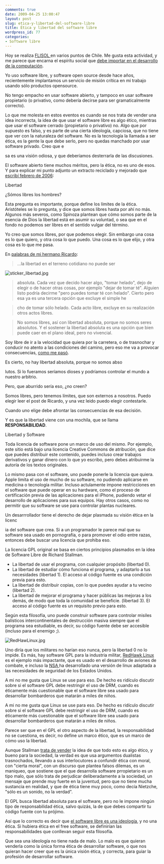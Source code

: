 ```yaml
---
comments: true
date: 2009-04-25 13:00:47
layout: post
slug: etica-y-libertad-del-software-libre
title: Ética y libertad del software libre
wordpress_id: 77
categories:
- Software libre
---
```


Hoy se realiza [FLISOL ](http://2009.flisol.cl/)en varios puntos de Chile. Me gusta esta actividad, y me parece que encarna el espíritu social que [debe importar en el desarrollo de la computación](http://www.lnds.net/2009/04/la-computacion-como-una-ciencia-social.html).

Yo uso software libre, y software open source desde hace años, recientemente implantamos un servicio de misión crítica en mi trabajo usando sólo productos opensource.

No tengo empacho en usar software abierto, y tampoco en usar software propietario (o privativo, como debería decirse para ser gramaticalmente correcto).

Lo que me molesta en estos eventos es cuando se nos trata de vender una idea incorrecta, la idea de que usar el software libre es algo ético, mientras que usar el software cerrado (propietario o privativo) no. Algo que por supuesto es falso, y es parte de una cierta ideología, capciosa, que no tiene que ver con la naturaleza del software. No es la tecnología la llamada a ser ética, es la gente la que debe serlo, pero no quedas manchado por usar software privado. Creo que e

sa es una visión odiosa, y que deberíamos desterrarla de las discusiones.

El software abierto tiene muchos méritos, pero la ética, no es uno de esos. Y para explicar mi punto adjunto un extracto reciclado y mejorado que [escribí febrero de 2006](http://www.lnds.net/2006/02/libertad.html):

Libertad

¿Sómos libres los hombres?

Esta pregunta es importante, porque define los límites de la ética. Aristóteles se lo pregunta, y dice que somos libres hasta por ahí no más. Algunos más severos, como Spinoza plantean que cómo somos parte de la esencia de Dios la libertad está en asumir su voluntad, o sea que en el fondo no podemos ser libres en el sentido vulgar del término.

Yo creo que somos libres, por que podemos elegir. Sin embargo una cosa es lo que quiero, y otra cosa lo que puedo. Una cosa es lo que elijo, y otra cosa es lo que me pasa.

En [palabras de mi hermano Ricardo](http://www.ricardodiaz.org/archives/2006/02/libertad_absolu.html):

> ...la libertad en el terreno cotidiano no puede ser

![sticker_libertad.jpg](http://www.lnds.net/images/sticker_libertad.jpg)

> absoluta. Cada vez que decido hacer algo, "tomar helado", dejo de elegir o de hacer otras cosas, por ejemplo "dejar de tomar té". Alguien listo podría decirme "pero puedes tomar té con helado". Cierto pero esa ya es una tercera opción que excluye el simple he

> cho de tomar sólo helado. Cada acto libre, excluye en su realización otros actos libres.

> No somos libres, así con libertad absoluta, porque no somos seres absolutos. Y el sostener la libertad absoluta es una opción que bien puede caer en el plano ideal, pero no vivencial.

>   


  


Soy libre de ir a la velocidad que quiera por la carretera, o de trasnochar y conducir no atento a las condiciones del camino, pero eso me va a provocar consecuencias, [como me pasó](http://www.lnds.net/2006/01/accidente.html).

Es cierto, no hay libertad absoluta, porque no somos abso

lutos. Si lo fueramos seríamos dioses y podríamos controlar el mundo a nuestro arbitrio.

Pero, que aburrido sería eso, ¿no creen?

Somos libres, pero tenemos límites, que son externos a nosotros. Puedo elegir leer el post de Ricardo, y una vez leido puedo elegir contestarle.

Cuando uno elige debe afrontar las consecuencias de esa decisión.

Y es que la libertad viene con una mochila, que se llama **RESPONSABILIDAD**.

Libertad y Software

Toda licencia de software pone un marco de uso del mismo. Por ejemplo, este sitio está bajo una licencia Creative Commons de atribución, que dice que puedes distribuir este contenido, puedes incluso crear trabajos derivativos y ganar dinero con lo que yo escribo, pero debes atribuirme la autoría de los textos originales.

Lo mismo pasa con el software, uno puede ponerle la licencia que quiera. Apple limita el uso de mucho de su software, no pudiendo aplicarse en medicina o tecnología militar. Incluso actulamente impone restricciones en el software que puede operar en su hardware, como el proceso de certificación previa de las aplicaciones para el iPhone, pudiendo vetar el desarrollo de aplicaciones para sus equipos. Hay otros casos, como no permitir que su software se use para controlar plantas nucleares.

Un desarrrollador tiene el derecho de dejar plasmada su visión ética en la licenc

ia del software que crea. Si a un programador le parece mal que su software sea usado en pornografía, o para promover el odio entre razas, entonces debe buscar una licencia que prohiba eso.

La licencia GPL original se basa en ciertos principios plasmados en la idea de Software Libre de Richard Stallman.

  * La libertad de usar el programa, con cualquier propósito (libertad 0).
  * La libertad de estudiar cómo funciona el programa, y adaptarlo a tus necesidades (libertad 1). El acceso al código fuente es una condición previa para esto.
  * La libertad de distribuir copias, con lo que puedes ayudar a tu vecino (libertad 2).
  * La libertad de mejorar el programa y hacer públicas las mejoras a los demás, de modo que toda la comunidad se beneficie. (libertad 3). El acceso al código fuente es un requisito previo para esto.

Según esta filosofía, uno puede construir software para controlar misiles balísticos intercontinentales de destrucción masiva siempre que el programa sea estudiable, es decir, su código fuente debe ser accesible (incluso para el enemigo ;).

![RedHawLinux.jpg](http://www.lnds.net/images/RedHawLinux.jpg)

Uno diría que los militares no harían eso nunca, pero la libertad 0 no lo impide. Es más, hay software GPL para la industria militar, [RedHawk Linux](http://www.spacewar.com/reports/Concurrents_Redhawk_Linux_Selected_For_THAAD_Missile_Defense_Program.html) es el ejemplo más impactante, que es usado en el desarrollo de aviones de combate, e incluso la [NSA ](http://www.nsa.gov/selinux/)ha desarrollado una versión de linux adaptada a las necesidades de seguridad de los Estados Unidos.

A mi no me gusta que Linux se use para eso. De hecho es ridículo discutir sobre si el software GPL debe restringir el uso de DRM, cuando es éticamente más cuestionable que el software libre sea usado para desarrollar bombarderos que matarán a miles de niños.

A mi no me gusta que Linux se use para eso. De hecho es ridículo discutir sobre si el software GPL debe restringir el uso de DRM, cuando es éticamente más cuestionable que el software libre sea usado para desarrollar bombarderos que matarán a miles de niños.

Parece ser que en el GPL el otro aspecto de la libertad, la responsabilidad no se cuestiona, es decir, no define un marco ético, que es un marco de cómo uso la libertad.

Aunque Stallman [trata de vender](http://vimeo.com/4152803) la idea de que todo esto es algo ético, y bueno para la sociedad, la verdad es que usa argumentos dualistas trasnochados, llevando a sus interlocutores a confundir ética con moral, con "cierta moral", con un discurso que plantea falsos dilemas, es un maniqueo, que sostiene que el que desarrolla software prropietario es un tipo malo, que sólo trata de perjudicar deliberadamente a la sociedad, un mensaje que prende muy fuerte en la juventud, pero que no tiene mucha sustancia en realidad, y que de ética tiene muy poco, como decía Nietzche, "sólo es un sonido, no la verdad".

El GPL busca libertad absoluta para el software, pero no le impone ningún tipo de responsabilidad ética, salvo quizás, la de que debes compartir tu código fuente con tu prójimo.

Así que lo correcto es decir que [el software libre es una ideología](http://www.lnds.net/2006/01/el-free-software-como-ideologia.html), y no una ética. Si hubiera ética en el free software, se definirían las responsabilidades que conllevan seguir esta filosofía.

Que sea una ideología no tiene nada de malo. Lo malo es que quieran venderla como la única forma ética de desarrollar software, o que nos quieran hacer creer que es la única visión ética, y correcta, para guiar la profesión de desarrollar software.



